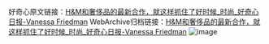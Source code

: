 好奇心原文链接：[H&M和奢侈品的最新合作，就这样抓住了好时候_时尚_好奇心日报-Vanessa Friedman](https://www.qdaily.com/articles/9806.html)
WebArchive归档链接：[H&M和奢侈品的最新合作，就这样抓住了好时候_时尚_好奇心日报-Vanessa Friedman](http://web.archive.org/web/20190623154953/https://www.qdaily.com/articles/9806.html)
![image](http://ww3.sinaimg.cn/large/007d5XDply1g3vgp7vj8mj30u045ve81)